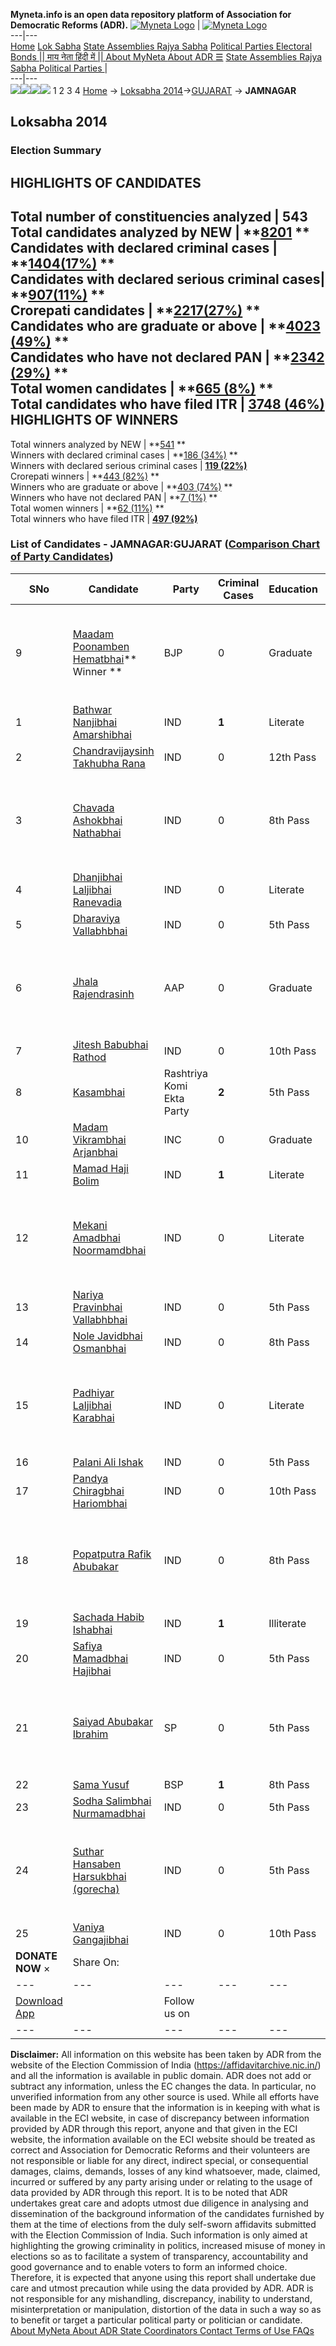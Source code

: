 **Myneta.info is an open data repository platform of Association for Democratic Reforms (ADR).**
[![Myneta Logo](https://www.myneta.info/lib/img/myneta-logo.png)](https://www.myneta.info/) | [![Myneta Logo](https://www.myneta.info/lib/img/adr-logo.png)](https://adrindia.org)  
---|---  
[Home](https://www.myneta.info/) [Lok Sabha](https://www.myneta.info/#ls "Lok Sabha") [ State Assemblies ](https://www.myneta.info/#sa "State Assemblies") [Rajya Sabha](https://www.myneta.info/#rs "Rajya Sabha") [Political Parties ](https://www.myneta.info/party "Political Parties") [ Electoral Bonds ](https://www.myneta.info/electoral_bonds "Electoral Bonds") [ || माय नेता हिंदी में || ](https://translate.google.co.in/translate?prev=hp&hl=en&js=y&u=www.myneta.info&sl=en&tl=hi&history_state0=) [ About MyNeta ](https://adrindia.org/content/about-myneta) [ About ADR ](https://adrindia.org/about-adr/who-we-are) [☰](javascript:void\(0\))
[ State Assemblies ](https://www.myneta.info/#sa "State Assemblies") [ Rajya Sabha ](https://www.myneta.info/#rs "Rajya Sabha") [ Political Parties ](https://www.myneta.info/party "Political Parties")
|   
---|---  
![](https://www.myneta.info/lib/img/banner/banner-1.png)![](https://www.myneta.info/lib/img/banner/banner-2.png)![](https://www.myneta.info/lib/img/banner/banner-3.png)![](https://www.myneta.info/lib/img/banner/banner-4.png)
1  2  3  4 
[Home](https://www.myneta.info/) → [Loksabha 2014](https://www.myneta.info/ls2014/)→[GUJARAT](https://www.myneta.info/ls2014/index.php?action=show_constituencies&state_id=6) → **JAMNAGAR**
### 
## Loksabha 2014
###  Election Summary 
HIGHLIGHTS OF CANDIDATES  
---  
Total number of constituencies analyzed |  543   
Total candidates analyzed by NEW | **[8201](https://www.myneta.info/ls2014/index.php?action=summary&subAction=candidates_analyzed&sort=candidate#summary) **  
Candidates with declared criminal cases | **[1404(17%)](https://www.myneta.info/ls2014/index.php?action=summary&subAction=crime&sort=candidate#summary) **  
Candidates with declared serious criminal cases| **[907(11%)](https://www.myneta.info/ls2014/index.php?action=summary&subAction=serious_crime&sort=candidate#summary) **  
Crorepati candidates | **[2217(27%)](https://www.myneta.info/ls2014/index.php?action=summary&subAction=crorepati&sort=candidate#summary) **  
Candidates who are graduate or above | **[4023 (49%)](https://www.myneta.info/ls2014/index.php?action=summary&subAction=education&sort=candidate#summary) **  
Candidates who have not declared PAN | **[2342 (29%)](https://www.myneta.info/ls2014/index.php?action=summary&subAction=without_pan&sort=candidate#summary) **  
Total women candidates | **[665 (8%)](https://www.myneta.info/ls2014/index.php?action=summary&subAction=women_candidate&sort=candidate#summary) **  
Total candidates who have filed ITR | [**3748 (46%)**](https://www.myneta.info/ls2014/index.php?action=summary&subAction=filed_itr&sort=candidate#summary)  
HIGHLIGHTS OF WINNERS  
---  
Total winners analyzed by NEW | **[541](https://www.myneta.info/ls2014/index.php?action=summary&subAction=winner_analyzed&sort=candidate#summary) **  
Winners with declared criminal cases | **[186 (34%)](https://www.myneta.info/ls2014/index.php?action=summary&subAction=winner_crime&sort=candidate#summary) **  
Winners with declared serious criminal cases | **[119 (22%)](https://www.myneta.info/ls2014/index.php?action=summary&subAction=winner_serious_crime&sort=candidate#summary)**  
Crorepati winners | **[443 (82%)](https://www.myneta.info/ls2014/index.php?action=summary&subAction=winner_crorepati&sort=candidate#summary) **  
Winners who are graduate or above | **[403 (74%)](https://www.myneta.info/ls2014/index.php?action=summary&subAction=winner_education&sort=candidate#summary) **  
Winners who have not declared PAN | **[7 (1%)](https://www.myneta.info/ls2014/index.php?action=summary&subAction=winner_without_pan&sort=candidate#summary) **  
Total women winners | **[62 (11%)](https://www.myneta.info/ls2014/index.php?action=summary&subAction=winner_women&sort=candidate#summary) **  
Total winners who have filed ITR | [**497 (92%)**](https://www.myneta.info/ls2014/index.php?action=summary&subAction=winner_filed_itr&sort=candidate#summary)  
### List of Candidates - JAMNAGAR:GUJARAT ([Comparison Chart of Party Candidates](https://www.myneta.info/ls2014/comparisonchart.php?constituency_id=277))
SNo | Candidate| Party| Criminal Cases| Education| Age| Total Assets| Liabilities  
---|---|---|---|---|---|---|---  
9  | [Maadam Poonamben Hematbhai](https://www.myneta.info/ls2014/candidate.php?candidate_id=5336)** Winner ** | BJP | 0 | Graduate| 39 | ![](https://myneta.info/image_v2.php?myneta_folder=ls2014&candidate_id=5336&col=ta) | ![](https://myneta.info/image_v2.php?myneta_folder=ls2014&candidate_id=5336&col=lia)  
1  | [Bathwar Nanjibhai Amarshibhai](https://www.myneta.info/ls2014/candidate.php?candidate_id=4603) | IND | **1** | Literate| 51 | Rs 8,66,500 ~ 8 Lacs+ | Rs 0 ~   
2  | [Chandravijaysinh Takhubha Rana](https://www.myneta.info/ls2014/candidate.php?candidate_id=7348) | IND | 0 | 12th Pass| 61 | Rs 1,23,88,172 ~ 1 Crore+ | Rs 5,22,000 ~ 5 Lacs+  
3  | [Chavada Ashokbhai Nathabhai](https://www.myneta.info/ls2014/candidate.php?candidate_id=5330) | IND | 0 | 8th Pass| 30 | ![](https://myneta.info/image_v2.php?myneta_folder=ls2014&candidate_id=5330&col=ta) | ![](https://myneta.info/image_v2.php?myneta_folder=ls2014&candidate_id=5330&col=lia)  
4  | [Dhanjibhai Laljibhai Ranevadia](https://www.myneta.info/ls2014/candidate.php?candidate_id=7347) | IND | 0 | Literate| 60 | Rs 8,95,000 ~ 8 Lacs+ | Rs 0 ~   
5  | [Dharaviya Vallabhbhai](https://www.myneta.info/ls2014/candidate.php?candidate_id=7343) | IND | 0 | 5th Pass| 45 | Rs 24,63,263 ~ 24 Lacs+ | Rs 0 ~   
6  | [Jhala Rajendrasinh](https://www.myneta.info/ls2014/candidate.php?candidate_id=7342) | AAP | 0 | Graduate| 52 | ![](https://myneta.info/image_v2.php?myneta_folder=ls2014&candidate_id=7342&col=ta) | ![](https://myneta.info/image_v2.php?myneta_folder=ls2014&candidate_id=7342&col=lia)  
7  | [Jitesh Babubhai Rathod](https://www.myneta.info/ls2014/candidate.php?candidate_id=5333) | IND | 0 | 10th Pass| 29 | Rs 69,000 ~ 69 Thou+ | Rs 0 ~   
8  | [Kasambhai](https://www.myneta.info/ls2014/candidate.php?candidate_id=5335) | Rashtriya Komi Ekta Party | **2** | 5th Pass| 57 | Rs 3,82,500 ~ 3 Lacs+ | Rs 40,000 ~ 40 Thou+  
10  | [Madam Vikrambhai Arjanbhai](https://www.myneta.info/ls2014/candidate.php?candidate_id=5329) | INC | 0 | Graduate| 56 | Rs 2,59,46,450 ~ 2 Crore+ | Rs 18,16,432 ~ 18 Lacs+  
11  | [Mamad Haji Bolim](https://www.myneta.info/ls2014/candidate.php?candidate_id=7352) | IND | **1** | Literate| 40 | Rs 4,40,000 ~ 4 Lacs+ | Rs 0 ~   
12  | [Mekani Amadbhai Noormamdbhai](https://www.myneta.info/ls2014/candidate.php?candidate_id=7350) | IND | 0 | Literate| 64 | ![](https://myneta.info/image_v2.php?myneta_folder=ls2014&candidate_id=7350&col=ta) | ![](https://myneta.info/image_v2.php?myneta_folder=ls2014&candidate_id=7350&col=lia)  
13  | [Nariya Pravinbhai Vallabhbhai](https://www.myneta.info/ls2014/candidate.php?candidate_id=4602) | IND | 0 | 5th Pass| 47 | Rs 42,000 ~ 42 Thou+ | Rs 0 ~   
14  | [Nole Javidbhai Osmanbhai](https://www.myneta.info/ls2014/candidate.php?candidate_id=7349) | IND | 0 | 8th Pass| 27 | Rs 32,000 ~ 32 Thou+ | Rs 0 ~   
15  | [Padhiyar Laljibhai Karabhai](https://www.myneta.info/ls2014/candidate.php?candidate_id=4604) | IND | 0 | Literate| 73 | ![](https://myneta.info/image_v2.php?myneta_folder=ls2014&candidate_id=4604&col=ta) | ![](https://myneta.info/image_v2.php?myneta_folder=ls2014&candidate_id=4604&col=lia)  
16  | [Palani Ali Ishak](https://www.myneta.info/ls2014/candidate.php?candidate_id=5331) | IND | 0 | 5th Pass| 32 | Rs 26,000 ~ 26 Thou+ | Rs 0 ~   
17  | [Pandya Chiragbhai Hariombhai](https://www.myneta.info/ls2014/candidate.php?candidate_id=5334) | IND | 0 | 10th Pass| 40 | Rs 33,16,540 ~ 33 Lacs+ | Rs 9,00,000 ~ 9 Lacs+  
18  | [Popatputra Rafik Abubakar](https://www.myneta.info/ls2014/candidate.php?candidate_id=5332) | IND | 0 | 8th Pass| 59 | ![](https://myneta.info/image_v2.php?myneta_folder=ls2014&candidate_id=5332&col=ta) | ![](https://myneta.info/image_v2.php?myneta_folder=ls2014&candidate_id=5332&col=lia)  
19  | [Sachada Habib Ishabhai](https://www.myneta.info/ls2014/candidate.php?candidate_id=7344) | IND | **1** | Illiterate| 57 | Rs 10,31,045 ~ 10 Lacs+ | Rs 0 ~   
20  | [Safiya Mamadbhai Hajibhai](https://www.myneta.info/ls2014/candidate.php?candidate_id=7351) | IND | 0 | 5th Pass| 53 | Rs 36,000 ~ 36 Thou+ | Rs 0 ~   
21  | [Saiyad Abubakar Ibrahim](https://www.myneta.info/ls2014/candidate.php?candidate_id=5337) | SP | 0 | 5th Pass| 42 | ![](https://myneta.info/image_v2.php?myneta_folder=ls2014&candidate_id=5337&col=ta) | ![](https://myneta.info/image_v2.php?myneta_folder=ls2014&candidate_id=5337&col=lia)  
22  | [Sama Yusuf](https://www.myneta.info/ls2014/candidate.php?candidate_id=5338) | BSP | **1** | 8th Pass| 46 | Rs 3,83,200 ~ 3 Lacs+ | Rs 40,125 ~ 40 Thou+  
23  | [Sodha Salimbhai Nurmamadbhai](https://www.myneta.info/ls2014/candidate.php?candidate_id=7345) | IND | 0 | 5th Pass| 50 | Rs 5,65,130 ~ 5 Lacs+ | Rs 0 ~   
24  | [Suthar Hansaben Harsukbhai (gorecha)](https://www.myneta.info/ls2014/candidate.php?candidate_id=7346) | IND | 0 | 5th Pass| 55 | ![](https://myneta.info/image_v2.php?myneta_folder=ls2014&candidate_id=7346&col=ta) | ![](https://myneta.info/image_v2.php?myneta_folder=ls2014&candidate_id=7346&col=lia)  
25  | [Vaniya Gangajibhai](https://www.myneta.info/ls2014/candidate.php?candidate_id=5339) | IND | 0 | 10th Pass| 49 | Rs 17,80,000 ~ 17 Lacs+ | Rs 50,000 ~ 50 Thou+  
|  **DONATE NOW** × |  Share On:  | [](https://api.whatsapp.com/send?text=https%3A%2F%2Fmyneta.info%2Fpunjab2022%2Findex.php%3Faction%3Dshow_constituencies%26state_id%3D19) | [](https://www.facebook.com/sharer/sharer.php?u=https%3A%2F%2Fmyneta.info%2Fpunjab2022%2Findex.php%3Faction%3Dshow_constituencies%26state_id%3D19) | [](https://twitter.com/share?url=https%3A%2F%2Fmyneta.info%2Fpunjab2022%2Findex.php%3Faction%3Dshow_constituencies%26state_id%3D19)  
---|---|---|---|---  
| [ Download App ](https://play.google.com/store/apps/details?id=com.webrosoft.myneta1&pcampaignid=pcampaignidMKT-Other-global-all-co-prtnr-py-PartBadge-Mar2515-1) | [](https://play.google.com/store/apps/details?id=com.webrosoft.myneta1&pcampaignid=pcampaignidMKT-Other-global-all-co-prtnr-py-PartBadge-Mar2515-1) |  Follow us on  | [](https://www.facebook.com/adrindia.org/) | [](https://twitter.com/adrspeaks) | [](https://groups.google.com/g/national-election-watch?hl=en&pli=1) | [](https://www.instagram.com/adrspeaks/) | [](https://www.youtube.com/user/adrspeaks) | [](https://sharechat.com/profile/adrspeaks)  
---|---|---|---|---|---|---|---|---  
**Disclaimer:** All information on this website has been taken by ADR from the website of the Election Commission of India (https://affidavitarchive.nic.in/) and all the information is available in public domain. ADR does not add or subtract any information, unless the EC changes the data. In particular, no unverified information from any other source is used. While all efforts have been made by ADR to ensure that the information is in keeping with what is available in the ECI website, in case of discrepancy between information provided by ADR through this report, anyone and that given in the ECI website, the information available on the ECI website should be treated as correct and Association for Democratic Reforms and their volunteers are not responsible or liable for any direct, indirect special, or consequential damages, claims, demands, losses of any kind whatsoever, made, claimed, incurred or suffered by any party arising under or relating to the usage of data provided by ADR through this report. It is to be noted that ADR undertakes great care and adopts utmost due diligence in analysing and dissemination of the background information of the candidates furnished by them at the time of elections from the duly self-sworn affidavits submitted with the Election Commission of India. Such information is only aimed at highlighting the growing criminality in politics, increased misuse of money in elections so as to facilitate a system of transparency, accountability and good governance and to enable voters to form an informed choice. Therefore, it is expected that anyone using this report shall undertake due care and utmost precaution while using the data provided by ADR. ADR is not responsible for any mishandling, discrepancy, inability to understand, misinterpretation or manipulation, distortion of the data in such a way so as to benefit or target a particular political party or politician or candidate. 
[ About MyNeta ](https://adrindia.org/content/about-myneta) [ About ADR ](https://adrindia.org/about-adr/who-we-are) [ State Coordinators ](https://adrindia.org/about-adr/state-coordinators) [ Contact ](https://adrindia.org/contact-us) [ Terms of Use ](https://adrindia.org/content/adr-terms-use) [ FAQs ](https://adrindia.org/content/faqs)
